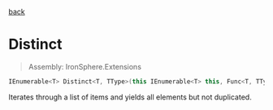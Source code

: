 ﻿

[back](/IronSphere.Extensions/types/EnumerableExtension)

# Distinct

> Assembly: IronSphere.Extensions

```csharp
IEnumerable<T> Distinct<T, TType>(this IEnumerable<T> this, Func<T, TType> expression);
```

Iterates through a list of items and yields all elements but not duplicated.

 